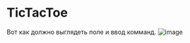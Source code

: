 # TicTacToe
Вот как должно выглядеть поле и ввод комманд.
![image](https://github.com/sergeibelialov1234/TicTacToe/assets/134030706/e34755c1-c744-496b-b160-42d9ba7065c8)
